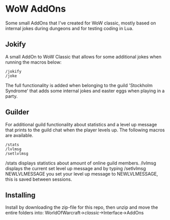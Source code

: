 # WoW AddOns

Some small AddOns that I've created for WoW classic, mostly based on internal jokes during dungeons and for testing coding in Lua. 

## Jokify

A small AddOn to WoW Classic that allows for some additional jokes when running the macros below:

```
/jokify
/joke
```

The full functionality is added when belonging to the guild 'Stockholm Syndrome' that adds some internal jokes and easter eggs when playing in a party. 

## Guilder

For additional guild functionality about statistics and a level up message that prints to the guild chat when the player levels up. The following macros are available. 
```
/stats
/lvlmsg
/setlvlmsg
```
/stats displays statistics about amount of online guild members. /lvlmsg displays the current set level up message and by typing /setlvlmsg NEWLVLMESSAGE you set your level up message to NEWLVLMESSAGE, this is saved between sessions. 

## Installing

Install by downloading the zip-file for this repo, then unzip and move the entire folders into: 
WorldOfWarcraft->_classic_->Interface->AddOns
